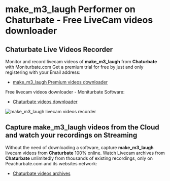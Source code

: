 # make_m3_laugh Performer on Chaturbate - Free LiveCam videos downloader

## Chaturbate Live Videos Recorder

Monitor and record livecam videos of **make_m3_laugh** from **Chaturbate** with Moniturbate.com
Get a premium trial for free by just and only registering with your Email address:
* [make_m3_laugh Premium videos downloader](https://moniturbate.com/request-demo-licence-key.html)

Free livecam videos downloader - Moniturbate Software:
* [Chaturbate videos downloader](https://moniturbate.com/moniturbate-download-software.html)

![make_m3_laugh livecam videos recorder](https://peachurnet.com/templates/moniturbate-software.png)


## Capture make_m3_laugh videos from the Cloud and watch your recordings on Streaming

Without the need of downloading a software, capture **make_m3_laugh** livecam videos from **Chaturbate** 100% online.
Watch Livecam archives from **Chaturbate** unlimitedly from thousands of existing recordings, only on Peachurbate.com and its websites network:
* [Chaturbate videos archives](https://peachurnet.com/)